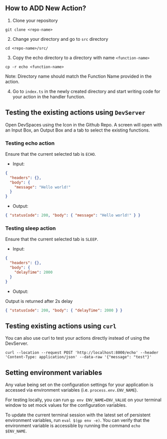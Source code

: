 ## How to ADD New Action?

1. Clone your repository

```
git clone <repo-name>
```

2. Change your directory and go to `src` directory

```
cd <repo-name>/src/
```

3. Copy the echo directory to a directory with name `<function-name>`

```
cp -r echo <function-name>
```

Note: Directory name should match the Function Name provided in the action.

4. Go to `index.ts` in the newly created directory and start writing code for your action in the handler function.

## Testing the existing actions using `DevServer`

Open DevSpaces using the Icon in the Github Repo. A screen will open with an Input Box, an Output Box and a tab to select the existing functions.

### Testing echo action

Ensure that the current selected tab is `ECHO`.

- Input:

```json
{
  "headers": {},
  "body": {
    "message": "Hello world!"
  }
}
```

- Output:

```json
{ "statusCode": 200, "body": { "message": "Hello world!" } }
```

### Testing sleep action

Ensure that the current selected tab is `SLEEP`.

- Input:

```json
{
  "headers": {},
  "body": {
    "delayTime": 2000
  }
}
```

- Output:

Output is returned after 2s delay

```json
{ "statusCode": 200, "body": { "delayTime": 2000 } }
```

## Testing existing actions using `curl`

You can also use curl to test your actions directly instead of using the DevServer.

```shell
curl --location --request POST 'http://localhost:8000/echo' --header 'Content-Type: application/json' --data-raw '{"message": "test"}'
```

## Setting environment variables

Any value being set on the configuration settings for your application is accessed via environment variables (i.e. `process.env.ENV_NAME`).

For testing locally, you can run `gp env ENV_NAME=ENV_VALUE` on your terminal window to set mock values for the configuration variables.

To update the current terminal session with the latest set of persistent environment variables, run `eval $(gp env -e)`. You can verify that the environment variable is accessible by running the command `echo $ENV_NAME`.